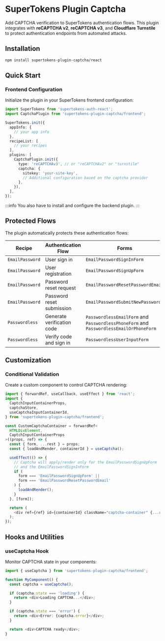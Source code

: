 # SuperTokens Plugin Captcha

Add CAPTCHA verification to SuperTokens authentication flows.
This plugin integrates with **reCAPTCHA v2**, **reCAPTCHA v3**, and **Cloudflare Turnstile** to protect authentication endpoints from automated attacks.

## Installation

```bash
npm install supertokens-plugin-captcha/react
```

## Quick Start

### Frontend Configuration

Initialize the plugin in your SuperTokens frontend configuration:

```typescript
import SuperTokens from 'supertokens-auth-react';
import CaptchaPlugin from 'supertokens-plugin-captcha/frontend';

SuperTokens.init({
  appInfo: {
    // your app info
  },
  recipeList: [
    // your recipes
  ],
  plugins: [
    CaptchaPlugin.init({
      type: 'reCAPTCHAv3', // or "reCAPTCHAv2" or "turnstile"
      captcha: {
        sitekey: 'your-site-key',
        // Additional configuration based on the captcha provider
      },
    }),
  ],
});
```

:::info
You also have to install and configure the backend plugin.
:::

## Protected Flows

The plugin automatically protects these authentication flows:

| Recipe          | Authentication Flow        | Forms                                                                                  | Pre-API Hook Action         |
| --------------- | -------------------------- | -------------------------------------------------------------------------------------- | --------------------------- |
| `EmailPassword` | User sign in               | `EmailPasswordSignInForm`                                                              | `EMAIL_PASSWORD_SIGN_IN`    |
| `EmailPassword` | User registration          | `EmailPasswordSignUpForm`                                                              | `EMAIL_PASSWORD_SIGN_UP`    |
| `EmailPassword` | Password reset request     | `EmailPasswordResetPasswordEmail`                                                      | `SEND_RESET_PASSWORD_EMAIL` |
| `EmailPassword` | Password reset submission  | `EmailPasswordSubmitNewPassword`                                                       | `SUBMIT_NEW_PASSWORD`       |
| `Passwordless`  | Generate verification code | `PasswordlessEmailForm` and `PasswordlessPhoneForm` and `PasswordlessEmailOrPhoneForm` | `PASSWORDLESS_CREATE_CODE`  |
| `Passwordless`  | Verify code and sign in    | `PasswordlessUserInputForm`                                                            | `PASSWORDLESS_CONSUME_CODE` |

## Customization

### Conditional Validation

Create a custom component to control CAPTCHA rendering:

```typescript
import { forwardRef, useCallback, useEffect } from 'react';
import {
  CaptchInputContainerProps,
  captchaStore,
  useCaptchaInputContainerId,
} from 'supertokens-plugin-captcha/frontend';

const CustomCaptchaContainer = forwardRef<
  HTMLDivElement,
  CaptchInputContainerProps
>((props, ref) => {
  const { form, ...rest } = props;
  const { loadAndRender, containerId } = useCaptcha();

  useEffect(() => {
    // Captcha will apply/render only for the EmailPasswordSignUpForm
    // and the EmailPasswordSignInForm
    if (
      form === 'EmailPasswordSignUpForm' ||
      form === 'EmailPasswordResetPasswordEmail'
    ) {
      loadAndRender();
    }
  }, [form]);

  return (
    <div ref={ref} id={containerId} className="captcha-container" {...rest} />
  );
});
```

## Hooks and Utilities

### useCaptcha Hook

Monitor CAPTCHA state in your components:

```typescript
import { useCaptcha } from 'supertokens-plugin-captcha/frontend';

function MyComponent() {
  const captcha = useCaptcha();

  if (captcha.state === 'loading') {
    return <div>Loading CAPTCHA...</div>;
  }

  if (captcha.state === 'error') {
    return <div>Error: {captcha.error}</div>;
  }

  return <div>CAPTCHA ready</div>;
}
```
